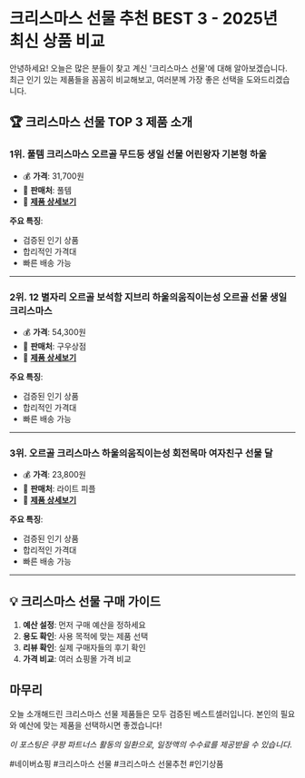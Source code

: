 # 크리스마스 선물 추천 BEST 3 - 2025년 최신 상품 비교

안녕하세요! 오늘은 많은 분들이 찾고 계신 '크리스마스 선물'에 대해 알아보겠습니다.
최근 인기 있는 제품들을 꼼꼼히 비교해보고, 여러분께 가장 좋은 선택을 도와드리겠습니다.

## 🏆 크리스마스 선물 TOP 3 제품 소개


### 1위. 풀템 크리스마스 오르골 무드등 생일 선물 어린왕자 기본형 하울
- 💰 **가격**: 31,700원
- 🏪 **판매처**: 풀템
- 🔗 [**제품 상세보기**](https://smartstore.naver.com/main/products/4464949603)

**주요 특징**:
- 검증된 인기 상품
- 합리적인 가격대
- 빠른 배송 가능

---

### 2위. 12 별자리 오르골 보석함 지브리 하울의움직이는성 오르골 선물 생일 크리스마스
- 💰 **가격**: 54,300원
- 🏪 **판매처**: 구우상점
- 🔗 [**제품 상세보기**](https://smartstore.naver.com/main/products/5406231846)

**주요 특징**:
- 검증된 인기 상품
- 합리적인 가격대
- 빠른 배송 가능

---

### 3위. 오르골 크리스마스 하울의움직이는성 회전목마 여자친구 선물 달
- 💰 **가격**: 23,800원
- 🏪 **판매처**: 라이트 피플
- 🔗 [**제품 상세보기**](https://smartstore.naver.com/main/products/2489763557)

**주요 특징**:
- 검증된 인기 상품
- 합리적인 가격대
- 빠른 배송 가능

---

## 💡 크리스마스 선물 구매 가이드

1. **예산 설정**: 먼저 구매 예산을 정하세요
2. **용도 확인**: 사용 목적에 맞는 제품 선택
3. **리뷰 확인**: 실제 구매자들의 후기 확인
4. **가격 비교**: 여러 쇼핑몰 가격 비교

## 마무리

오늘 소개해드린 크리스마스 선물 제품들은 모두 검증된 베스트셀러입니다.
본인의 필요와 예산에 맞는 제품을 선택하시면 좋겠습니다!

_이 포스팅은 쿠팡 파트너스 활동의 일환으로, 일정액의 수수료를 제공받을 수 있습니다._

#네이버쇼핑 #크리스마스 선물 #크리스마스 선물추천 #인기상품
